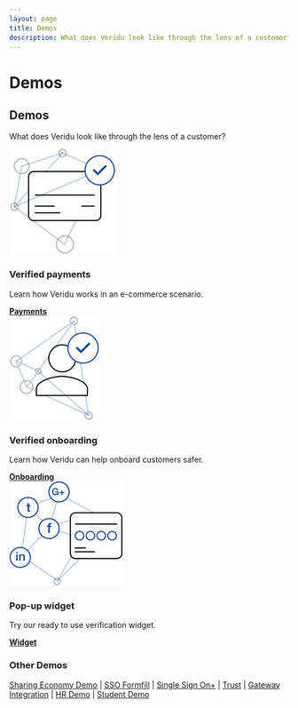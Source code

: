 ```yaml
---
layout: page
title: Demos
description: What does Veridu look like through the lens of a customer?
---
```

<div class="container-fluid">
    <div class="row">
        <div class="col-xs-12 col-sm-12 col-lg-12 padding-demo box crypto- wow animate fadeIn">
            <div class="tl-line">
            </div>
            <h1 class="visible-lg center thin">Demos</h1>
            <h2 class="hidden-lg center thin">Demos</h2>
            <div class="divider-header-3"></div>
            <p class="light center">
                What does Veridu look like through the lens of a customer?
            </p>
            <div class="row">
                <div class="col-xs-12 col-sm-4 col-lg-4 center story-howitworks divider">
                    <img class="center solutions-item" src="./svg/creditcard-1.svg">
                    <h3 class="center visible-xs visible-sm visible-md visible-lg">
                        Verified payments
                    </h3>
                    <p class="center light">
                        Learn how Veridu works in an e-commerce scenario.
                    </p>
                    <div class="divider-4"></div>
                    <div class="center">
                        <a target="_blank"  href="http://demo.veridu.com/payments/" class="secondary-button"><b class="darkblue">Payments</b></a>
                    </div>
                    <div class="divider-header-3"></div>
                </div>
                <div class="col-xs-12 col-sm-4 col-lg-4 center story-howitworks divider">   
                    <img class="center solutions-item" src="./svg/onboarding-1.svg">
                    <h3 class="center visible-xs visible-sm visible-md visible-lg">
                        Verified onboarding
                    </h3>
                    <p class="center light">
                        Learn how Veridu can help onboard customers safer.
                    </p>
                    <div class="divider-4"></div>
                    <div class="center">
                        <a target="_blank"  href="http://demo.veridu.com/onboarding/" class="secondary-button"><b class="darkblue">Onboarding</b></a>
                    </div>
                    <div class="divider-header-3"></div>
                </div>
                <div class="col-xs-12 col-sm-4 col-lg-4 center story-howitworks divider">
                    <img class="center solutions-item" src="./svg/popupwidget.svg">
                    <h3 class="center visible-xs visible-sm visible-md visible-lg">
                        Pop-up widget
                    </h3>
                    <p class="center light">
                        Try our ready to use verification widget.
                    </p>
                    <div class="divider-4"></div>
                    <div class="center">
                        <a target="_blank"  href="http://demo.veridu.com/popup-widget/" class="secondary-button"><b class="darkblue">Widget</b></a>
                    </div>
                    <div class="divider-header-3"></div>
                </div>
            </div>
            <div class="divider"></div>
            <h3 class="center">
                Other Demos
            </h3>
            <p class="light center">
                <a class="demo-link" target="blank" href="http://demo.veridu.com/sharing-economy/"> Sharing Economy Demo</a> | <a class="demo-link" target="blank" href="http://demo.veridu.com/sso-formfill/">SSO Formfill</a> | <a class="demo-link" target="blank" href="http://demo.veridu.com/tryit/sso/">Single Sign On+</a> | <a class="demo-link" target="blank" href="http://demo.veridu.com/tryit/trust/">Trust</a> | <a class="demo-link" target="blank" href="https://gateway.veridu.com/1.0/sample/social">Gateway Integration</a> | <a class="demo-link" target="blank" href="https://gateway.veridu.com/1.0/hrdemo">HR Demo</a> | <a class="demo-link" target="blank" href="https://gateway.veridu.com/1.0/studentdemo">Student Demo</a>
            </p>
        </div>
    </div>
</div>